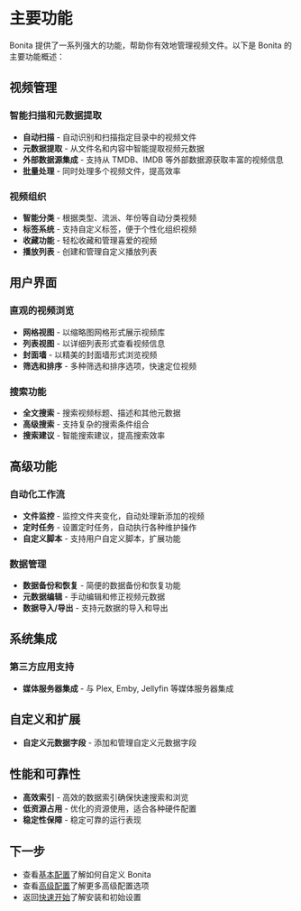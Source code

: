 # 主要功能

Bonita 提供了一系列强大的功能，帮助你有效地管理视频文件。以下是 Bonita 的主要功能概述：

## 视频管理

### 智能扫描和元数据提取

- **自动扫描** - 自动识别和扫描指定目录中的视频文件
- **元数据提取** - 从文件名和内容中智能提取视频元数据
- **外部数据源集成** - 支持从 TMDB、IMDB 等外部数据源获取丰富的视频信息
- **批量处理** - 同时处理多个视频文件，提高效率

### 视频组织

- **智能分类** - 根据类型、流派、年份等自动分类视频
- **标签系统** - 支持自定义标签，便于个性化组织视频
- **收藏功能** - 轻松收藏和管理喜爱的视频
- **播放列表** - 创建和管理自定义播放列表

## 用户界面

### 直观的视频浏览

- **网格视图** - 以缩略图网格形式展示视频库
- **列表视图** - 以详细列表形式查看视频信息
- **封面墙** - 以精美的封面墙形式浏览视频
- **筛选和排序** - 多种筛选和排序选项，快速定位视频

### 搜索功能

- **全文搜索** - 搜索视频标题、描述和其他元数据
- **高级搜索** - 支持复杂的搜索条件组合
- **搜索建议** - 智能搜索建议，提高搜索效率

## 高级功能

### 自动化工作流

- **文件监控** - 监控文件夹变化，自动处理新添加的视频
- **定时任务** - 设置定时任务，自动执行各种维护操作
- **自定义脚本** - 支持用户自定义脚本，扩展功能

### 数据管理

- **数据备份和恢复** - 简便的数据备份和恢复功能
- **元数据编辑** - 手动编辑和修正视频元数据
- **数据导入/导出** - 支持元数据的导入和导出

## 系统集成

### 第三方应用支持

- **媒体服务器集成** - 与 Plex, Emby, Jellyfin 等媒体服务器集成

## 自定义和扩展

- **自定义元数据字段** - 添加和管理自定义元数据字段

## 性能和可靠性

- **高效索引** - 高效的数据索引确保快速搜索和浏览
- **低资源占用** - 优化的资源使用，适合各种硬件配置
- **稳定性保障** - 稳定可靠的运行表现

## 下一步

- 查看[基本配置](./config.md)了解如何自定义 Bonita
- 查看[高级配置](./advanced-config.md)了解更多高级配置选项
- 返回[快速开始](./index.md)了解安装和初始设置 